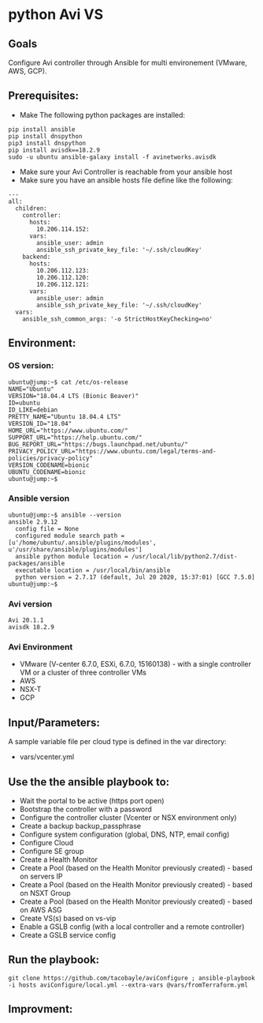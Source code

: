 # python Avi VS

## Goals
Configure Avi controller through Ansible for multi environement (VMware, AWS, GCP).

## Prerequisites:
- Make The following python packages are installed:
```
pip install ansible
pip install dnspython
pip3 install dnspython
pip install avisdk==18.2.9
sudo -u ubuntu ansible-galaxy install -f avinetworks.avisdk
```
- Make sure your Avi Controller is reachable from your ansible host
- Make sure you have an ansible hosts file define like the following:
```
---
all:
  children:
    controller:
      hosts:
        10.206.114.152:
      vars:
        ansible_user: admin
        ansible_ssh_private_key_file: '~/.ssh/cloudKey'
    backend:
      hosts:
        10.206.112.123:
        10.206.112.120:
        10.206.112.121:
      vars:
        ansible_user: admin
        ansible_ssh_private_key_file: '~/.ssh/cloudKey'
  vars:
    ansible_ssh_common_args: '-o StrictHostKeyChecking=no'
```

## Environment:

### OS version:

```
ubuntu@jump:~$ cat /etc/os-release
NAME="Ubuntu"
VERSION="18.04.4 LTS (Bionic Beaver)"
ID=ubuntu
ID_LIKE=debian
PRETTY_NAME="Ubuntu 18.04.4 LTS"
VERSION_ID="18.04"
HOME_URL="https://www.ubuntu.com/"
SUPPORT_URL="https://help.ubuntu.com/"
BUG_REPORT_URL="https://bugs.launchpad.net/ubuntu/"
PRIVACY_POLICY_URL="https://www.ubuntu.com/legal/terms-and-policies/privacy-policy"
VERSION_CODENAME=bionic
UBUNTU_CODENAME=bionic
ubuntu@jump:~$
```

### Ansible version

```
ubuntu@jump:~$ ansible --version
ansible 2.9.12
  config file = None
  configured module search path = [u'/home/ubuntu/.ansible/plugins/modules', u'/usr/share/ansible/plugins/modules']
  ansible python module location = /usr/local/lib/python2.7/dist-packages/ansible
  executable location = /usr/local/bin/ansible
  python version = 2.7.17 (default, Jul 20 2020, 15:37:01) [GCC 7.5.0]
ubuntu@jump:~$
```

### Avi version

```
Avi 20.1.1
avisdk 18.2.9
```

### Avi Environment

- VMware (V-center 6.7.0, ESXi, 6.7.0, 15160138) - with a single controller VM or a cluster of three controller VMs
- AWS
- NSX-T
- GCP

## Input/Parameters:

A sample variable file per cloud type is defined in the var directory:
- vars/vcenter.yml

## Use the the ansible playbook to:
- Wait the portal to be active (https port open)
- Bootstrap the controller with a password
- Configure the controller cluster (Vcenter or NSX environment only)
- Create a backup backup_passphrase
- Configure system configuration (global, DNS, NTP, email config)
- Configure Cloud
- Configure SE group
- Create a Health Monitor
- Create a Pool (based on the Health Monitor previously created) -  based on servers IP
- Create a Pool (based on the Health Monitor previously created) -  based on NSXT Group
- Create a Pool (based on the Health Monitor previously created) -  based on AWS ASG
- Create VS(s) based on vs-vip
- Enable a GSLB config (with a local controller and a remote controller)
- Create a GSLB service config

## Run the playbook:
```
git clone https://github.com/tacobayle/aviConfigure ; ansible-playbook -i hosts aviConfigure/local.yml --extra-vars @vars/fromTerraform.yml
```

## Improvment:

